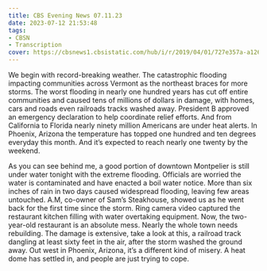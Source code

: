 ```yaml
---
title: CBS Evening News 07.11.23
date: 2023-07-12 21:53:48
tags:
- CBSN
- Transcription
cover: https://cbsnews1.cbsistatic.com/hub/i/r/2019/04/01/727e357a-a126-4138-a2c5-4d3222669d57/thumbnail/640x360/3ff2761028dc5c65cc4f07acd54bcd5c/cbsn2-logo-1920x1080.jpg
---
```

We begin with record-breaking weather. The catastrophic flooding impacting communities across Vermont as the northeast braces for more storms. The worst flooding in nearly one hundred years has cut off entire communities and caused tens of millions of dollars in damage, with homes, cars and roads even railroads tracks washed away. President B approved an emergency declaration to help coordinate relief efforts. And from California to Florida nearly ninety million Americans are under heat alerts. In Phoenix, Arizona the temperature has topped one hundred and ten degrees everyday this month. And it’s expected to reach nearly one twenty by the weekend. 

As you can see behind me, a good portion of downtown Montpelier is still under water tonight with the extreme flooding. Officials are worried the water is contaminated and have enacted a boil water notice. More than six inches of rain in two days caused widespread flooding, leaving few areas untouched. A.M, co-owner of Sam’s Steakhouse, showed us as he went back for the first time since the storm. Ring camera video captured the restaurant kitchen filling with water overtaking equipment. Now, the two-year-old restaurant is an absolute mess. Nearly the whole town needs rebuilding. The damage is extensive, take a look at this, a railroad track dangling at least sixty feet in the air, after the storm washed the ground away. Out west in Phoenix, Arizona, it’s a different kind of misery. A heat dome has settled in, and people are just trying to cope.
